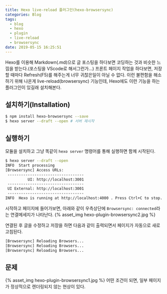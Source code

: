 ```yaml
---
title: Hexo live-reload 플러그인(hexo-browsersync)
categories: Blog
tags:
  - blog
  - hexo
  - plugin
  - live-reload
  - browsersync
date: 2019-05-15 16:25:51
---
```


Hexo를 이용해 Markdown(.md)으로 글 포스팅을 하다보면 코딩하는 것과 비슷한 느낌을 받는다.(포스팅을 VScode로 해서그런가...)
프론트 페이지 작업을 하다보면, 저장할 때마다 Refresh(F5)를 해주는게 너무 귀찮은일이 아닐 수 없다.
이런 불편함을 해소하기 위해 나온게 live-reload(browsersync) 기능인데, Hexo에도 이런 기능을 하는 플러그인이 있길래 설치해본다.

## 설치하기(Installation)
``` bash
$ npm install hexo-browsersync --save
$ hexo server --draft --open # 서버 재시작
```

## 실행하기
모듈을 설치하고 그냥 똑같이 `hexo server` 명령어를 통해 실행하면 함께 시작된다.
``` bash
$ hexo server --draft --open
INFO  Start processing
[Browsersync] Access URLs:
 ----------------------------------
          UI: http://localhost:3001
 ----------------------------------
 UI External: http://localhost:3001
 ----------------------------------
INFO  Hexo is running at http://localhost:4000 . Press Ctrl+C to stop.
```
시작하고 페이지에 들어가보면, 아래와 같이 우측상단에 `Browsersync: connected`라는 연결메세지가 나타난다.
{% asset_img hexo-plugin-browsersync2.jpg %}

연결된 후 글을 수정하고 저장을 하면 다음과 같이 출력되면서 페이지가 자동으로 새로고침된다.
``` bash
[Browsersync] Reloading Browsers...
[Browsersync] Reloading Browsers...
[Browsersync] Reloading Browsers...
```

## 문제
{% asset_img hexo-plugin-browsersync1.jpg %}
어떤 조건이 되면, 일부 페이지가 정상적으로 렌더링되지 않는 현상이 있다.